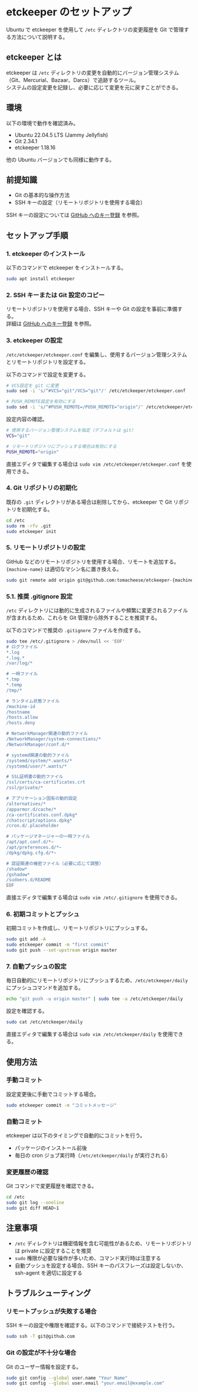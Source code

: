 # etckeeper のセットアップ

Ubuntu で etckeeper を使用して `/etc` ディレクトリの変更履歴を Git で管理する方法について説明する。

## etckeeper とは

etckeeper は `/etc` ディレクトリの変更を自動的にバージョン管理システム（Git、Mercurial、Bazaar、Darcs）で追跡するツール。  
システムの設定変更を記録し、必要に応じて変更を元に戻すことができる。

## 環境

以下の環境で動作を確認済み。

- Ubuntu 22.04.5 LTS (Jammy Jellyfish)
- Git 2.34.1
- etckeeper 1.18.16

他の Ubuntu バージョンでも同様に動作する。

## 前提知識

- Git の基本的な操作方法
- SSH キーの設定（リモートリポジトリを使用する場合）

SSH キーの設定については [GitHub へのキー登録](github-key.md) を参照。

## セットアップ手順

### 1. etckeeper のインストール

以下のコマンドで etckeeper をインストールする。

```bash
sudo apt install etckeeper
```

### 2. SSH キーまたは Git 設定のコピー

リモートリポジトリを使用する場合、SSH キーや Git の設定を事前に準備する。  
詳細は [GitHub へのキー登録](github-key.md) を参照。

### 3. etckeeper の設定

`/etc/etckeeper/etckeeper.conf` を編集し、使用するバージョン管理システムとリモートリポジトリを設定する。

以下のコマンドで設定を変更する。

```bash
# VCS設定を git に変更
sudo sed -i 's/^#VCS="git"/VCS="git"/' /etc/etckeeper/etckeeper.conf

# PUSH_REMOTE設定を有効にする
sudo sed -i 's/^#PUSH_REMOTE=/PUSH_REMOTE="origin"/' /etc/etckeeper/etckeeper.conf
```

設定内容の確認。

```bash
# 使用するバージョン管理システムを指定（デフォルトは git）
VCS="git"

# リモートリポジトリにプッシュする場合は有効にする
PUSH_REMOTE="origin"
```

直接エディタで編集する場合は `sudo vim /etc/etckeeper/etckeeper.conf` を使用できる。

### 4. Git リポジトリの初期化

既存の `.git` ディレクトリがある場合は削除してから、etckeeper で Git リポジトリを初期化する。

```bash
cd /etc
sudo rm -rfv .git
sudo etckeeper init
```

### 5. リモートリポジトリの設定

GitHub などのリモートリポジトリを使用する場合、リモートを追加する。  
`{machine-name}` は適切なマシン名に置き換える。

```bash
sudo git remote add origin git@github.com:tomacheese/etckeeper-{machine-name}.git
```

### 5.1. 推奨 .gitignore 設定

`/etc` ディレクトリには動的に生成されるファイルや頻繁に変更されるファイルが含まれるため、これらを Git 管理から除外することを推奨する。

以下のコマンドで推奨の `.gitignore` ファイルを作成する。

```bash
sudo tee /etc/.gitignore > /dev/null << 'EOF'
# ログファイル
*.log
*.log.*
/var/log/*

# 一時ファイル
*.tmp
*.temp
/tmp/*

# ランタイム状態ファイル
/machine-id
/hostname
/hosts.allow
/hosts.deny

# NetworkManager関連の動的ファイル
/NetworkManager/system-connections/*
/NetworkManager/conf.d/*

# systemd関連の動的ファイル
/systemd/system/*.wants/*
/systemd/user/*.wants/*

# SSL証明書の動的ファイル
/ssl/certs/ca-certificates.crt
/ssl/private/*

# アプリケーション固有の動的設定
/alternatives/*
/apparmor.d/cache/*
/ca-certificates.conf.dpkg*
/chatscript/options.dpkg*
/cron.d/.placeholder

# パッケージマネージャーの一時ファイル
/apt/apt.conf.d/*~
/apt/preferences.d/*~
/dpkg/dpkg.cfg.d/*~

# 認証関連の機密ファイル（必要に応じて調整）
/shadow*
/gshadow*
/sudoers.d/README
EOF
```

直接エディタで編集する場合は `sudo vim /etc/.gitignore` を使用できる。

### 6. 初期コミットとプッシュ

初期コミットを作成し、リモートリポジトリにプッシュする。

```bash
sudo git add -A
sudo etckeeper commit -m "first commit"
sudo git push --set-upstream origin master
```

### 7. 自動プッシュの設定

毎日自動的にリモートリポジトリにプッシュするため、`/etc/etckeeper/daily` にプッシュコマンドを追加する。

```bash
echo "git push -u origin master" | sudo tee -a /etc/etckeeper/daily
```

設定を確認する。

```bash
sudo cat /etc/etckeeper/daily
```

直接エディタで編集する場合は `sudo vim /etc/etckeeper/daily` を使用できる。

## 使用方法

### 手動コミット

設定変更後に手動でコミットする場合。

```bash
sudo etckeeper commit -m "コミットメッセージ"
```

### 自動コミット

etckeeper は以下のタイミングで自動的にコミットを行う。

- パッケージのインストール前後
- 毎日の cron ジョブ実行時（`/etc/etckeeper/daily` が実行される）

### 変更履歴の確認

Git コマンドで変更履歴を確認できる。

```bash
cd /etc
sudo git log --oneline
sudo git diff HEAD~1
```

## 注意事項

- `/etc` ディレクトリは機密情報を含む可能性があるため、リモートリポジトリは private に設定することを推奨
- `sudo` 権限が必要な操作が多いため、コマンド実行時は注意する
- 自動プッシュを設定する場合、SSH キーのパスフレーズは設定しないか、ssh-agent を適切に設定する

## トラブルシューティング

### リモートプッシュが失敗する場合

SSH キーの設定や権限を確認する。以下のコマンドで接続テストを行う。

```bash
sudo ssh -T git@github.com
```

### Git の設定が不十分な場合

Git のユーザー情報を設定する。

```bash
sudo git config --global user.name "Your Name"
sudo git config --global user.email "your.email@example.com"
```